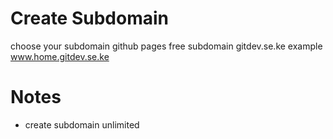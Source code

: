 # Create Subdomain


choose your subdomain github pages
free subdomain gitdev.se.ke
example
www.home.gitdev.se.ke

# Notes

- create subdomain unlimited

